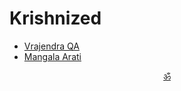 # Krishnized

* [Vrajendra QA](https://krishnized.com/vrajendra-qa/)
* [Mangala Arati](https://krishnized.com/arati/mangala)

<p align="center"><a href="https://github.com/krishnized">ॐ</a></p>
